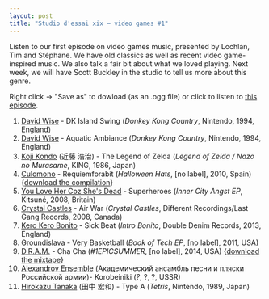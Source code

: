 ```yaml
---
layout: post
title: "Studio d'essai xix – video games #1"
---
```


Listen to our first episode on video games music, presented by Lochlan, Tim and Stéphane. We have old classics as well as recent video game-inspired music. We also talk a fair bit about what we loved playing.
Next week, we will have Scott Buckley in the studio to tell us more about this genre.

Right click → "Save as" to dowload (as an .ogg file) or click to listen to <a
href="https://raw.githubusercontent.com/studio-dessai/podcasts/master/2014-10-09%20-%20studio%20d%27essai%20xix.ogg">this episode</a>.

1. [David Wise](http://musicbrainz.org/artist/ae29aae4-abfb-4609-8f54-417b1f4d64cc) - DK Island Swing (_Donkey Kong Country_, Nintendo, 1994, England)
2. [David Wise](http://musicbrainz.org/artist/ae29aae4-abfb-4609-8f54-417b1f4d64cc) - Aquatic Ambiance (_Donkey Kong Country_, Nintendo, 1994, England)
3. [Koji Kondo](http://musicbrainz.org/artist/c376498a-cdf6-422b-9055-3fce84424402) (近藤 浩治) - The Legend of Zelda  (_Legend of Zelda / Nazo no Murasame_, KING, 1986, Japan)
4. [Culomono](http://musicbrainz.org/artist/87f9d40f-fe39-4698-b721-0486ceb61a5e) - Requiemforabit (_Halloween Hats_, [no label], 2010, Spain) {[download the compilation](http://www.mediafire.com/download/ez6q244hjscjd49/Halloween+Hats+Comp.+2010.zip)}
5. [You Love Her Coz She's Dead](http://musicbrainz.org/artist/5b61183f-2dfd-4b08-aa7f-7b6c2b68d658) - Superheroes (_Inner City Angst EP_, Kitsuné, 2008, Britain)
6. [Crystal Castles](http://musicbrainz.org/artist/b1570544-93ab-4b2b-8398-131735394202) - Air War (_Crystal Castles_, Different Recordings/Last Gang Records, 2008, Canada)
7. [Kero Kero Bonito](http://musicbrainz.org/artist/5e284bdc-3774-41dc-b5e2-b125d0349acf) - Sick Beat (_Intro Bonito_, Double Denim Records, 2013, England)
8. [Groundislava](http://musicbrainz.org/artist/2de5c744-20e7-4a4a-a5a0-f42ac8af229f) - Very Basketball  (_Book of Tech EP_, [no label], 2011, USA)
9. [D.R.A.M.](https://musicbrainz.org/artist/6247d69d-426f-440f-97e0-74a9a0b00358) - Cha Cha (_#1EPICSUMMER_, [no label], 2014, USA) {[download the mixtape](http://www.mediafire.com/download/2dy5371o78fw9da/DRAM+-+%231EPICSUMMER.zip)}
10. [Alexandrov Ensemble](http://musicbrainz.org/artist/4f6654b3-0ae3-44bc-9bed-e9477446beab) (Академический ансамбль песни и пляски Российской армии)- Korobeiniki (_?_, ?, ?, USSR)
11. [Hirokazu Tanaka](http://musicbrainz.org/artist/62bc7b78-0b20-4055-9791-9f051006b364) (田中 宏和) - Type A (_Tetris_, Nintendo, 1989, Japan)
